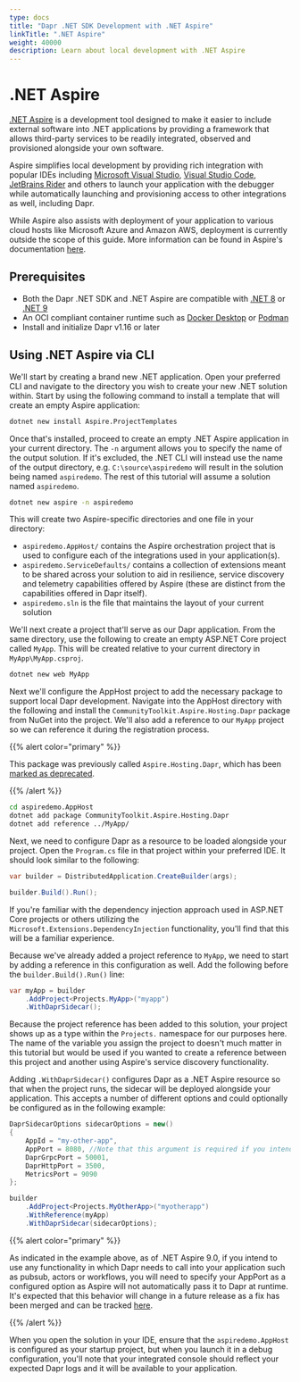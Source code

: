 ```yaml
---
type: docs
title: "Dapr .NET SDK Development with .NET Aspire"
linkTitle: ".NET Aspire"
weight: 40000
description: Learn about local development with .NET Aspire
---
```


# .NET Aspire

[.NET Aspire](https://learn.microsoft.com/en-us/dotnet/aspire/get-started/aspire-overview) is a development tool 
designed to make it easier to include external software into .NET applications by providing a framework that allows 
third-party services to be readily integrated, observed and provisioned alongside your own software.

Aspire simplifies local development by providing rich integration with popular IDEs including 
[Microsoft Visual Studio](https://visualstudio.microsoft.com/vs/), 
[Visual Studio Code](https://code.visualstudio.com/), 
[JetBrains Rider](https://blog.jetbrains.com/dotnet/2024/02/19/jetbrains-rider-and-the-net-aspire-plugin/) and others 
to launch your application with the debugger while automatically launching and provisioning access to other 
integrations as well, including Dapr.

While Aspire also assists with deployment of your application to various cloud hosts like Microsoft Azure and 
Amazon AWS, deployment is currently outside the scope of this guide. More information can be found in Aspire's 
documentation [here](https://learn.microsoft.com/en-us/dotnet/aspire/deployment/overview).

## Prerequisites
- Both the Dapr .NET SDK and .NET Aspire are compatible with [.NET 8](https://dotnet.microsoft.com/download/dotnet/8.0) 
or [.NET 9](https://dotnet.microsoft.com/download/dotnet/9.0)
- An OCI compliant container runtime such as [Docker Desktop](https://www.docker.com/products/docker-desktop) or 
[Podman](https://podman.io/)
- Install and initialize Dapr v1.16 or later

## Using .NET Aspire via CLI

We'll start by creating a brand new .NET application. Open your preferred CLI and navigate to the directory you wish
to create your new .NET solution within. Start by using the following command to install a template that will create
an empty Aspire application:

```sh
dotnet new install Aspire.ProjectTemplates
```

Once that's installed, proceed to create an empty .NET Aspire application in your current directory. The `-n` argument 
allows you to specify the name of the output solution. If it's excluded, the .NET CLI will instead use the name
of the output directory, e.g. `C:\source\aspiredemo` will result in the solution being named `aspiredemo`. The rest
of this tutorial will assume a solution named `aspiredemo`.

```sh
dotnet new aspire -n aspiredemo
```

This will create two Aspire-specific directories and one file in your directory:
- `aspiredemo.AppHost/` contains the Aspire orchestration project that is used to configure each of the integrations 
used in your application(s).
- `aspiredemo.ServiceDefaults/` contains a collection of extensions meant to be shared across your solution to aid in 
resilience, service discovery and telemetry capabilities offered by Aspire (these are distinct from the capabilities 
offered in Dapr itself).
- `aspiredemo.sln` is the file that maintains the layout of your current solution

We'll next create a project that'll serve as our Dapr application. From the same directory, use the following
to create an empty ASP.NET Core project called `MyApp`. This will be created relative to your current directory in 
`MyApp\MyApp.csproj`.

```sh
dotnet new web MyApp
```

Next we'll configure the AppHost project to add the necessary package to support local Dapr development. Navigate
into the AppHost directory with the following and install the `CommunityToolkit.Aspire.Hosting.Dapr` package from NuGet into the project.
We'll also add a reference to our `MyApp` project so we can reference it during the registration process.

{{% alert color="primary" %}}

This package was previously called `Aspire.Hosting.Dapr`, which has been [marked as deprecated](https://www.nuget.org/packages/Aspire.Hosting.Dapr).

{{% /alert %}}

```sh
cd aspiredemo.AppHost
dotnet add package CommunityToolkit.Aspire.Hosting.Dapr
dotnet add reference ../MyApp/
```

Next, we need to configure Dapr as a resource to be loaded alongside your project. Open the `Program.cs` file in that 
project within your preferred IDE. It should look similar to the following:

```csharp
var builder = DistributedApplication.CreateBuilder(args);

builder.Build().Run();
```

If you're familiar with the dependency injection approach used in ASP.NET Core projects or others utilizing the
`Microsoft.Extensions.DependencyInjection` functionality, you'll find that this will be a familiar experience.

Because we've already added a project reference to `MyApp`, we need to start by adding a reference in this configuration
as well. Add the following before the `builder.Build().Run()` line:

```csharp
var myApp = builder
    .AddProject<Projects.MyApp>("myapp")
    .WithDaprSidecar();
```

Because the project reference has been added to this solution, your project shows up as a type within the `Projects.`
namespace for our purposes here. The name of the variable you assign the project to doesn't much matter in this tutorial
but would be used if you wanted to create a reference between this project and another using Aspire's service discovery 
functionality.

Adding `.WithDaprSidecar()` configures Dapr as a .NET Aspire resource so that when the project runs, the sidecar will be
deployed alongside your application. This accepts a number of different options and could optionally be configured as in
the following example:

```csharp
DaprSidecarOptions sidecarOptions = new()
{
    AppId = "my-other-app",
    AppPort = 8080, //Note that this argument is required if you intend to configure pubsub, actors or workflows as of Aspire v9.0 
    DaprGrpcPort = 50001,
    DaprHttpPort = 3500,
    MetricsPort = 9090
};

builder
    .AddProject<Projects.MyOtherApp>("myotherapp")
    .WithReference(myApp)
    .WithDaprSidecar(sidecarOptions);
```

{{% alert color="primary" %}}

As indicated in the example above, as of .NET Aspire 9.0, if you intend to use any functionality in which Dapr needs to
call into your application such as pubsub, actors or workflows, you will need to specify your AppPort as
a configured option as Aspire will not automatically pass it to Dapr at runtime. It's expected that this behavior will
change in a future release as a fix has been merged and can be tracked [here](https://github.com/dotnet/aspire/pull/6362).

{{% /alert %}}

When you open the solution in your IDE, ensure that the `aspiredemo.AppHost` is configured as your startup project, but 
when you launch it in a debug configuration, you'll note that your integrated console should reflect your expected Dapr 
logs and it will be available to your application.

